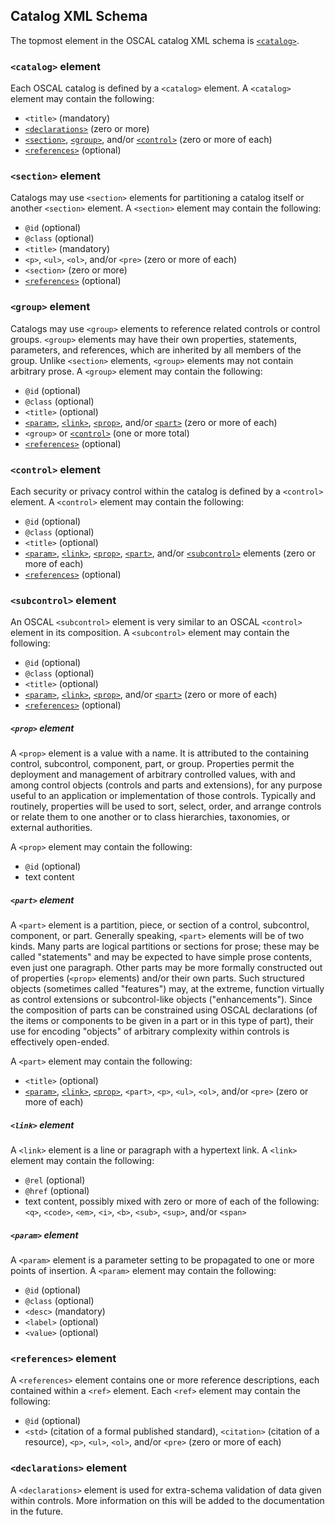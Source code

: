 ## Catalog XML Schema

The topmost element in the OSCAL catalog XML schema is [`<catalog>`](#code-lt-catalog-gt-code-element).

### `<catalog>` element

Each OSCAL catalog is defined by a `<catalog>` element. A `<catalog>` element may contain the following:

* `<title>` (mandatory)
* [`<declarations>`](#code-lt-declarations-gt-code-element) (zero or more)
* [`<section>`](#code-lt-section-gt-code-element), [`<group>`](#code-lt-group-gt-code-element), and/or [`<control>`](#code-lt-control-gt-code-element) (zero or more of each)
* [`<references>`](#code-lt-references-gt-code-element) (optional)

### `<section>` element

Catalogs may use `<section>` elements for partitioning a catalog itself or another `<section>` element. A `<section>` element may contain the following:

* `@id` (optional)
* `@class` (optional)
* `<title>` (mandatory)
* `<p>`, `<ul>`, `<ol>`, and/or `<pre>` (zero or more of each) 
* `<section>` (zero or more)
* [`<references>`](#code-lt-references-gt-code-element) (optional)

### `<group>` element

Catalogs may use `<group>` elements to reference related controls or control groups. `<group>` elements may have their own properties, statements, parameters, and references, which are inherited by all members of the group. Unlike `<section>` elements, `<group>` elements may not contain arbitrary prose. A `<group>` element may contain the following:

* `@id` (optional)
* `@class` (optional)
* `<title>` (optional)
* [`<param>`](#code-lt-param-gt-code-element), [`<link>`](#code-lt-link-gt-code-element), [`<prop>`](#code-lt-prop-gt-code-element), and/or [`<part>`](#code-lt-part-gt-code-element) (zero or more of each)
* `<group>` or [`<control>`](#code-lt-control-gt-code-element) (one or more total)
* [`<references>`](#code-lt-references-gt-code-element) (optional)

### `<control>` element

Each security or privacy control within the catalog is defined by a `<control>` element. A `<control>` element may contain the following:

* `@id` (optional)
* `@class` (optional)
* `<title>` (optional)
* [`<param>`](#code-lt-param-gt-code-element), [`<link>`](#code-lt-link-gt-code-element), [`<prop>`](#code-lt-prop-gt-code-element), [`<part>`](#code-lt-part-gt-code-element), and/or [`<subcontrol>`](#code-lt-subcontrol-gt-code-element) elements (zero or more of each)
* [`<references>`](#code-lt-references-gt-code-element) (optional)

### `<subcontrol>` element

An OSCAL `<subcontrol>` element is very similar to an OSCAL `<control>` element in its composition. A `<subcontrol>` element may contain the following:

* `@id` (optional)
* `@class` (optional)
* `<title>` (optional)
* [`<param>`](#code-lt-param-gt-code-element), [`<link>`](#code-lt-link-gt-code-element), [`<prop>`](#code-lt-prop-gt-code-element), and/or [`<part>`](#code-lt-part-gt-code-element) (zero or more of each)
* [`<references>`](#code-lt-references-gt-code-element) (optional)

##### `<prop>` element

A `<prop>` element is a value with a name. It is attributed to the containing control, subcontrol, component, part, or group. Properties permit the deployment and management of arbitrary controlled values, with and among control objects (controls and parts and extensions), for any purpose useful to an application or implementation of those controls. Typically and routinely, properties will be used to sort, select, order, and arrange controls or relate them to one another or to class hierarchies, taxonomies, or external authorities. 

A `<prop>` element may contain the following:

* `@id` (optional)
* text content

##### `<part>` element

A `<part>` element is a partition, piece, or section of a control, subcontrol, component, or part. Generally speaking, `<part>` elements will be of two kinds. Many parts are logical partitions or sections for prose; these may be called "statements" and may be expected to have simple prose contents, even just one paragraph. Other parts may be more formally constructed out of properties (`<prop>` elements) and/or their own parts. Such structured objects (sometimes called "features") may, at the extreme, function virtually as control extensions or subcontrol-like objects ("enhancements"). Since the composition of parts can be constrained using OSCAL declarations (of the items or components to be given in a part or in this type of part), their use for encoding "objects" of arbitrary complexity within controls is effectively open-ended.

A `<part>` element may contain the following:

* `<title>` (optional)
* [`<param>`](#code-lt-param-gt-code-element), [`<link>`](#code-lt-link-gt-code-element), [`<prop>`](#code-lt-prop-gt-code-element), `<part>`, `<p>`, `<ul>`, `<ol>`, and/or `<pre>` (zero or more of each)

##### `<link>` element

A `<link>` element is a line or paragraph with a hypertext link. A `<link>` element may contain the following:

* `@rel` (optional)
* `@href` (optional)
* text content, possibly mixed with zero or more of each of the following: `<q>`, `<code>`, `<em>`, `<i>`, `<b>`, `<sub>`, `<sup>`, and/or `<span>`

##### `<param>` element

A `<param>` element is a parameter setting to be propagated to one or more points of insertion. A `<param>` element may contain the following:

* `@id` (optional)
* `@class` (optional)
* `<desc>` (mandatory)
* `<label>` (optional)
* `<value>` (optional)

### `<references>` element

A `<references>` element contains one or more reference descriptions, each contained within a `<ref>` element. Each `<ref>` element may contain the following:

* `@id` (optional)
* `<std>` (citation of a formal published standard), `<citation>` (citation of a resource), `<p>`, `<ul>`, `<ol>`, and/or `<pre>` (zero or more of each)

### `<declarations>` element

A `<declarations>` element is used for extra-schema validation of data given within controls. More information on this will be added to the documentation in the future.
